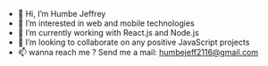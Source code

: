 - 👋 Hi, I’m Humbe Jeffrey
- 👀 I’m interested in web and mobile technologies
- 🌱 I’m currently working with React.js and Node.js
- 💞️ I’m looking to collaborate on any positive JavaScript projects
- 📫 wanna reach me ? Send me a mail: humbejeff2116@gmail.com

<!---
humbejeff2116/humbejeff2116 is a ✨ special ✨ repository because its `README.md` (this file) appears on your GitHub profile.
You can click the Preview link to take a look at your changes.
--->
